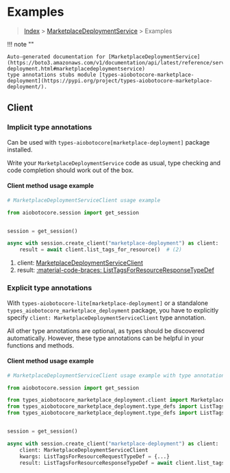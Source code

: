 # Examples

> [Index](../README.md) > [MarketplaceDeploymentService](./README.md) > Examples

!!! note ""

    Auto-generated documentation for [MarketplaceDeploymentService](https://boto3.amazonaws.com/v1/documentation/api/latest/reference/services/marketplace-deployment.html#marketplacedeploymentservice)
    type annotations stubs module [types-aiobotocore-marketplace-deployment](https://pypi.org/project/types-aiobotocore-marketplace-deployment/).

## Client

### Implicit type annotations

Can be used with `types-aiobotocore[marketplace-deployment]` package installed.

Write your `MarketplaceDeploymentService` code as usual,
type checking and code completion should work out of the box.



#### Client method usage example

```python
# MarketplaceDeploymentServiceClient usage example

from aiobotocore.session import get_session


session = get_session()

async with session.create_client("marketplace-deployment") as client:  # (1)
    result = await client.list_tags_for_resource()  # (2)
```

1. client: [MarketplaceDeploymentServiceClient](./client.md)
2. result: [:material-code-braces: ListTagsForResourceResponseTypeDef](./type_defs.md#listtagsforresourceresponsetypedef)






### Explicit type annotations

With `types-aiobotocore-lite[marketplace-deployment]`
or a standalone `types_aiobotocore_marketplace_deployment` package, you have to explicitly specify
`client: MarketplaceDeploymentServiceClient` type annotation.

All other type annotations are optional, as types should be discovered automatically.
However, these type annotations can be helpful in your functions and methods.


#### Client method usage example

```python
# MarketplaceDeploymentServiceClient usage example with type annotations

from aiobotocore.session import get_session

from types_aiobotocore_marketplace_deployment.client import MarketplaceDeploymentServiceClient
from types_aiobotocore_marketplace_deployment.type_defs import ListTagsForResourceResponseTypeDef
from types_aiobotocore_marketplace_deployment.type_defs import ListTagsForResourceRequestTypeDef


session = get_session()

async with session.create_client("marketplace-deployment") as client:
    client: MarketplaceDeploymentServiceClient
    kwargs: ListTagsForResourceRequestTypeDef = {...}
    result: ListTagsForResourceResponseTypeDef = await client.list_tags_for_resource(**kwargs)
```




